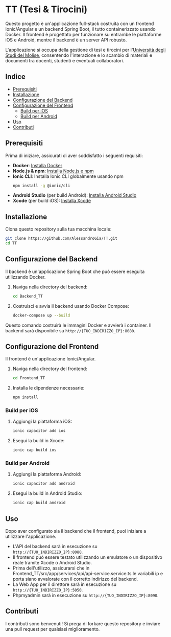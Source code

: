 
# TT (Tesi & Tirocini)

Questo progetto è un'applicazione full-stack costruita con un frontend Ionic/Angular e un backend Spring Boot, il tutto containerizzato usando Docker. Il frontend è progettato per funzionare su entrambe le piattaforme iOS e Android, mentre il backend è un server API robusto.

L'applicazione si occupa della gestione di tesi e tirocini per l'[Università degli Studi del Molise](https://www3.unimol.it), consentendo l'interazione e lo scambio di materiali e documenti tra docenti, studenti e eventuali collaboratori.


## Indice

- [Prerequisiti](#prerequisiti)
- [Installazione](#installazione)
- [Configurazione del Backend](#configurazione-del-backend)
- [Configurazione del Frontend](#configurazione-del-frontend)
  - [Build per iOS](#build-per-ios)
  - [Build per Android](#build-per-android)
- [Uso](#uso)
- [Contributi](#contributi)

## Prerequisiti

Prima di iniziare, assicurati di aver soddisfatto i seguenti requisiti:

- **Docker**: [Installa Docker](https://docs.docker.com/get-docker/)
- **Node.js & npm**: [Installa Node.js e npm](https://nodejs.org/)
- **Ionic CLI**: Installa Ionic CLI globalmente usando npm
  ```sh
  npm install -g @ionic/cli
  ```
- **Android Studio** (per build Android): [Installa Android Studio](https://developer.android.com/studio)
- **Xcode** (per build iOS): [Installa Xcode](https://developer.apple.com/xcode/)

## Installazione

Clona questo repository sulla tua macchina locale:

```sh
git clone https://github.com/AlessandroGia/TT.git
cd TT
```

## Configurazione del Backend

Il backend è un'applicazione Spring Boot che può essere eseguita utilizzando Docker.

1. Naviga nella directory del backend:

    ```sh
    cd Backend_TT
    ```

2. Costruisci e avvia il backend usando Docker Compose:

    ```sh
    docker-compose up --build
    ```

Questo comando costruirà le immagini Docker e avvierà i container. Il backend sarà disponibile su `http://{TUO_INDIRIZZO_IP}:8080`.

## Configurazione del Frontend

Il frontend è un'applicazione Ionic/Angular.

1. Naviga nella directory del frontend:

    ```sh
    cd Frontend_TT
    ```

2. Installa le dipendenze necessarie:

    ```sh
    npm install
    ```

### Build per iOS

1. Aggiungi la piattaforma iOS:

    ```sh
    ionic capacitor add ios
    ```

2. Esegui la build in Xcode:

    ```sh
    ionic cap build ios
    ```


### Build per Android

1. Aggiungi la piattaforma Android:

    ```sh
    ionic capacitor add android
    ```

2. Esegui la build in Android Studio:

    ```sh
    ionic cap build android
    ```


## Uso

Dopo aver configurato sia il backend che il frontend, puoi iniziare a utilizzare l'applicazione.

- L'API del backend sarà in esecuzione su `http://{TUO_INDIRIZZO_IP}:8080`.
- Il frontend può essere testato utilizzando un emulatore o un dispositivo reale tramite Xcode o Android Studio.
- Prima dell'utilizzo, assicurarsi che in Frontend_TT/src/app/services/api/api-service.service.ts le variabili ip e porta siano avvalorate con il corretto indirizzo del backend.
- La Web App per il direttore sarà in esecuzione su `http://{TUO_INDIRIZZO_IP}:5050`.
- Phpmyadmin sarà in esecuzione su `http://{TUO_INDIRIZZO_IP}:8090`.

## Contributi

I contributi sono benvenuti! Si prega di forkare questo repository e inviare una pull request per qualsiasi miglioramento.
